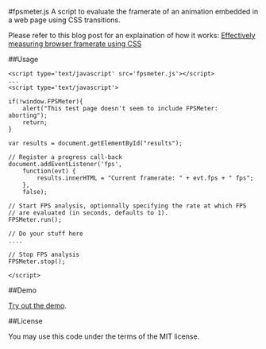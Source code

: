 #fpsmeter.js 
A script to evaluate the framerate of an animation embedded in a web page using CSS transitions.

Please refer to this blog post for an explaination of how it works: [Effectively measuring browser framerate using CSS](http://www.kaizou.org/2011/06/effectively-measuring-browser-framerate-using-css/)

##Usage

    <script type='text/javascript' src='fpsmeter.js'></script>
    ...
    <script type='text/javascript'>
    
    if(!window.FPSMeter){
        alert("This test page doesn't seem to include FPSMeter: aborting"); 
        return;
    }
    
    var results = document.getElementById("results");
    
    // Register a progress call-back
    document.addEventListener('fps',
        function(evt) {
            results.innerHTML = "Current framerate: " + evt.fps + " fps";
        },
        false);
    
    // Start FPS analysis, optionnally specifying the rate at which FPS 
    // are evaluated (in seconds, defaults to 1).
    FPSMeter.run();
    
    // Do your stuff here
    ....
    
    // Stop FPS analysis
    FPSMeter.stop();
    
    </script>

##Demo

[Try out the demo](http://kaizouman.github.com/fpsmeter/).

##License

You may use this code under the terms of the MIT license.
